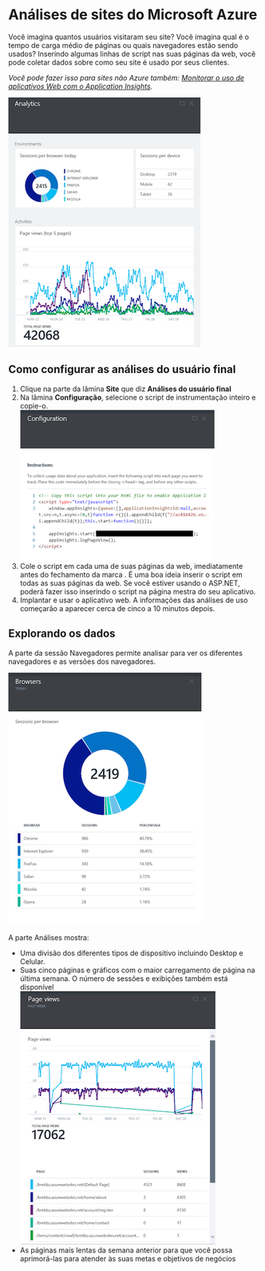 ﻿<properties title="How to use end user analytics in Azure" pageTitle="Como usar análises do usuário final" description="Análises do usuário final para sites do Microsoft Azure." authors="awills" manager="kamrani" />

<tags ms.service="application-insights" ms.workload="tbd" ms.tgt_pltfrm="ibiza" ms.devlang="na" ms.topic="article" ms.date="2014-10-02" ms.author="awills" />

# Análises de sites do Microsoft Azure

Você imagina quantos usuários visitaram seu site?  Você imagina qual é o tempo de carga médio de páginas ou quais navegadores estão sendo usados?  Inserindo algumas linhas de script nas suas páginas da web, você pode coletar dados sobre como seu site é usado por seus clientes. 

*Você pode fazer isso para sites não Azure também: [Monitorar o uso de aplicativos Web com o Application Insights](../app-insights-web-track-usage/).*

![End User Analytics](./media/insights-usage-analytics/Insights_ConfiguredExperience.png)

## Como configurar as análises do usuário final

1. Clique na parte da lâmina **Site** que diz **Análises do usuário final**
2. Na lâmina **Configuração**, selecione o script de instrumentação inteiro e copie-o.  
    ![Configuration](./media/insights-usage-analytics/Insights_CopyCode.png)
3. Cole o script em cada uma de suas páginas da web, imediatamente antes do fechamento da marca </head>. É uma boa ideia inserir o script em todas as suas páginas da web. Se você estiver usando o ASP.NET, poderá fazer isso inserindo o script na página mestra do seu aplicativo.
4. Implantar e usar o aplicativo web. A informações das análises de uso começarão a aparecer cerca de cinco a 10 minutos depois.

## Explorando os dados

A parte da sessão Navegadores permite analisar para ver os diferentes navegadores e as versões dos navegadores.

![Browsers](./media/insights-usage-analytics/Insights_Browsers.png)

A parte Análises mostra:

- Uma divisão dos diferentes tipos de dispositivo incluindo Desktop e Celular.
- Suas cinco páginas e gráficos com o maior carregamento de página na última semana.  O número de sessões e exibições também está disponível  
    ![Top Pages](./media/insights-usage-analytics/Insights_TopPages.png)
- As páginas mais lentas da semana anterior para que você possa aprimorá-las para atender às suas metas e objetivos de negócios

